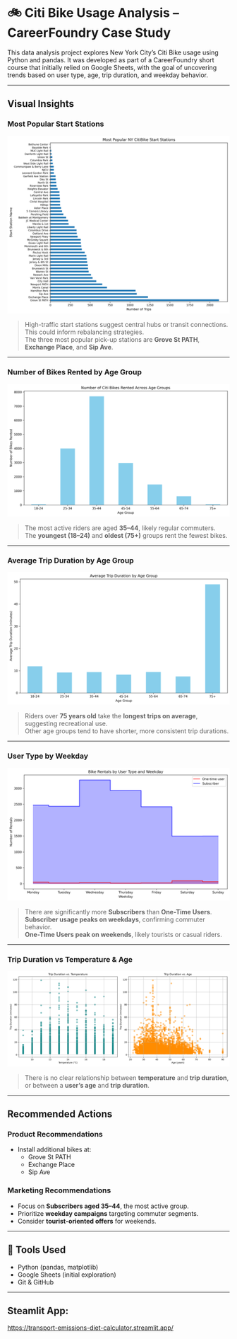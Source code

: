 # 🚲 Citi Bike Usage Analysis – CareerFoundry Case Study

This data analysis project explores New York City’s Citi Bike usage using Python and pandas. It was developed as part of a CareerFoundry short course that initially relied on Google Sheets, with the goal of uncovering trends based on user type, age, trip duration, and weekday behavior.

---

## Visual Insights

### Most Popular Start Stations
![Popular Stations](Figures/popular_stations.png)

> High-traffic start stations suggest central hubs or transit connections. This could inform rebalancing strategies.  
> The three most popular pick-up stations are **Grove St PATH**, **Exchange Place**, and **Sip Ave**.

---

### Number of Bikes Rented by Age Group
![Bikes Rented by Age](Figures/number_of_bikes_rented_by_age_group.png)

> The most active riders are aged **35–44**, likely regular commuters.  
> The **youngest (18–24)** and **oldest (75+)** groups rent the fewest bikes.

---

### Average Trip Duration by Age Group
![Avg Duration by Age Group](Figures/avg_trip_duration_by_age_group.png)

> Riders over **75 years old** take the **longest trips on average**, suggesting recreational use.  
> Other age groups tend to have shorter, more consistent trip durations.

---

### User Type by Weekday
![User Type by Weekday](Figures/number_of_bikes_rented_by_subscriber_or_onetime_users_each_weekday.png)

> There are significantly more **Subscribers** than **One-Time Users**.  
> **Subscriber usage peaks on weekdays**, confirming commuter behavior.  
> **One-Time Users peak on weekends**, likely tourists or casual riders.

---

### Trip Duration vs Temperature & Age
![Trip Duration Comparison](Figures/trip_duration_comparison.png)

> There is no clear relationship between **temperature** and **trip duration**, or between a **user’s age** and **trip duration**.

---

## Recommended Actions

### Product Recommendations
- Install additional bikes at:
  - Grove St PATH
  - Exchange Place
  - Sip Ave

### Marketing Recommendations
- Focus on **Subscribers aged 35–44**, the most active group.
- Prioritize **weekday campaigns** targeting commuter segments.
- Consider **tourist-oriented offers** for weekends.

---

## 🧰 Tools Used

- Python (pandas, matplotlib)
- Google Sheets (initial exploration)
- Git & GitHub

---


## Steamlit App: 
https://transport-emissions-diet-calculator.streamlit.app/
